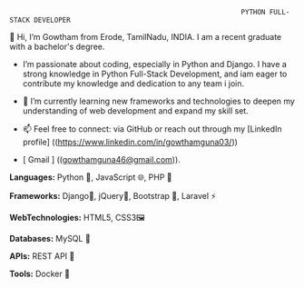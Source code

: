                                                              PYTHON FULL-STACK DEVELOPER
👋 Hi, I’m Gowtham from Erode, TamilNadu, INDIA. I am a recent graduate with a bachelor's degree.

- I’m passionate about coding, especially in Python and Django. I have a strong knowledge in Python Full-Stack Development, and iam eager to contribute my knowledge and dedication to any team i join.
  
- 🌱 I’m currently learning new frameworks and technologies to deepen my understanding of web development and expand my skill set.

- 📫 Feel free to connect: via GitHub or reach out through my [LinkedIn profile] ((https://www.linkedin.com/in/gowthamguna03/))
- [ Gmail ] ((gowthamguna46@gmail.com)).





**Languages:** Python 🐍, JavaScript 🌐, PHP 🐘

**Frameworks:** Django🚀, jQuery📜, Bootstrap 🎨, Laravel ⚡

**WebTechnologies:** HTML5, CSS3🖼

**Databases:** MySQL 💾

**APIs:** REST API 🔗

**Tools:** Docker 🐳

